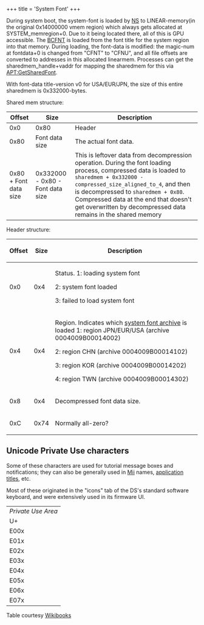 +++
title = 'System Font'
+++

During system boot, the system-font is loaded by [NS](NS "wikilink") to
LINEAR-memory(in the original 0x14000000 vmem region) which always gets
allocated at SYSTEM_memregion+0. Due to it being located there, all of
this is GPU accessible. The [BCFNT](BCFNT "wikilink") is loaded from the
font title for the system region into that memory. During loading, the
font-data is modified: the magic-num at fontdata+0 is changed from
"CFNT" to "CFNU", and all file offsets are converted to addresses in
this allocated linearmem. Processes can get the sharedmem_handle+vaddr
for mapping the sharedmem for this via
[<APT:GetSharedFont>](NS_and_APT_Services "wikilink").

With font-data title-version v0 for USA/EUR/JPN, the size of this entire
sharedmem is 0x332000-bytes.

Shared mem structure:

| Offset                | Size                             | Description                                                                                                                                                                                                                                                                                                                        |
|-----------------------|----------------------------------|------------------------------------------------------------------------------------------------------------------------------------------------------------------------------------------------------------------------------------------------------------------------------------------------------------------------------------|
| 0x0                   | 0x80                             | Header                                                                                                                                                                                                                                                                                                                             |
| 0x80                  | Font data size                   | The actual font data.                                                                                                                                                                                                                                                                                                              |
| 0x80 + Font data size | 0x332000 - 0x80 - Font data size | This is leftover data from decompression operation. During the font loading process, compressed data is loaded to `sharedmem + 0x332000 - compressed_size_aligned_to_4`, and then is decompressed to `sharedmem + 0x80`. Compressed data at the end that doesn't get overwritten by decompressed data remains in the shared memory |

Header structure:

<table>
<thead>
<tr class="header">
<th><p>Offset</p></th>
<th><p>Size</p></th>
<th><p>Description</p></th>
</tr>
</thead>
<tbody>
<tr class="odd">
<td><p>0x0</p></td>
<td><p>0x4</p></td>
<td><p>Status. 1: loading system font</p>
<p>2: system font loaded</p>
<p>3: failed to load system font</p></td>
</tr>
<tr class="even">
<td><p>0x4</p></td>
<td><p>0x4</p></td>
<td><p>Region. Indicates which <a
href="../Title_list#0004009B_-_Shared_Data_Archives"
title="wikilink">system font archive</a> is loaded 1: region JPN/EUR/USA
(archive 0004009B00014002)</p>
<p>2: region CHN (archive 0004009B00014102)</p>
<p>3: region KOR (archive 0004009B00014202)</p>
<p>4: region TWN (archive 0004009B00014302)</p></td>
</tr>
<tr class="odd">
<td><p>0x8</p></td>
<td><p>0x4</p></td>
<td><p>Decompressed font data size.</p></td>
</tr>
<tr class="even">
<td><p>0xC</p></td>
<td><p>0x74</p></td>
<td><p>Normally all-zero?</p></td>
</tr>
</tbody>
</table>

## Unicode Private Use characters

Some of these characters are used for tutorial message boxes and
notifications; they can also be generally used in [Mii](Mii "wikilink")
names, [application titles](SMDH "wikilink"), etc.

Most of these originated in the "icons" tab of the DS's standard
software keyboard, and were extensively used in its firmware UI.

|                    |
|--------------------|
| *Private Use Area* |
| U+                 |
| E00x               |
| E01x               |
| E02x               |
| E03x               |
| E04x               |
| E05x               |
| E06x               |
| E07x               |

Table courtesy
[Wikibooks](https://en.wikibooks.org/wiki/Unicode/Character_reference/E000-EFFF)
